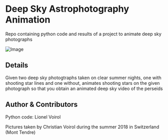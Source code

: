 # Deep Sky Astrophotography Animation
Repo containing python code and results of a project to animate deep sky photographs

![Image](../blob/master/cover.jpg?raw=true)

## Details
Given two deep sky photogtraphs taken on clear summer nights, one with shooting star lines and one without, animates shooting stars on the given photograph so that you obtain an animated deep sky video of the perseids

## Author & Contributors
Python code: Lionel Voirol

Pictures taken by Christian Voirol during the summer 2018 in Switzerland (Mont Tendre)

